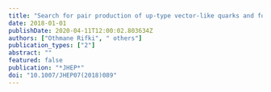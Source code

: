 ```yaml
---
title: "Search for pair production of up-type vector-like quarks and for four-top-quark events in final states with multiple $b$-jets with the ATLAS detector"
date: 2018-01-01
publishDate: 2020-04-11T12:00:02.803634Z
authors: ["Othmane Rifki", " others"]
publication_types: ["2"]
abstract: ""
featured: false
publication: "*JHEP*"
doi: "10.1007/JHEP07(2018)089"
---
```


